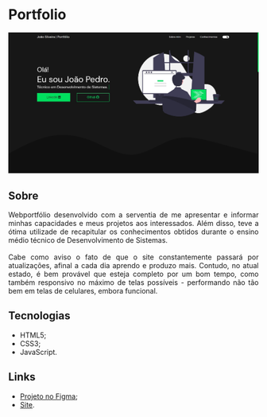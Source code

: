 # Portfolio
<img src="assets/images/portfolio.jpg">

## Sobre
<div align="justify">
<div>Webportfólio desenvolvido com a serventia de me apresentar e informar minhas capacidades e meus projetos aos interessados.
Além disso, teve a ótima utilizade de recapitular os conhecimentos obtidos durante o ensino médio técnico de Desenvolvimento de Sistemas.</div>
<br>
<div>Cabe como aviso o fato de que o site constantemente passará por atualizações, afinal a cada dia aprendo e produzo mais.
Contudo, no atual estado, é bem provável que esteja completo por um bom tempo, como também responsivo no máximo de telas possíveis - performando não tão bem em telas de celulares, embora funcional.</div>

## Tecnologias
- HTML5;
- CSS3;
- JavaScript.

## Links
- <a href="https://www.figma.com/file/D236qDbE2yRqwnmXro4GZU/Portfólio?node-id=0%3A1" target="_blank">Projeto no Figma</a>;
- <a href="https://joaosilveira.netlify.app" target="_blank">Site</a>.
